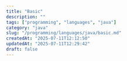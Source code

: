 ```yaml
---
title: "Basic"
description: ""
tags: ["programming", "languages", "java"]
category: "java"
slug: "/programming/languages/java/basic.md"
createdAt: "2025-07-11T12:12:50"
updatedAt: "2025-07-11T12:29:42"
draft: false
---
```

